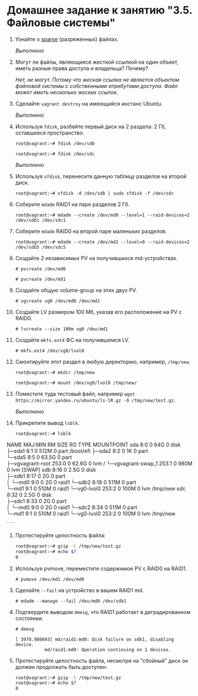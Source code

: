 # Домашнее задание к занятию "3.5. Файловые системы"

1. Узнайте о [sparse](https://ru.wikipedia.org/wiki/%D0%A0%D0%B0%D0%B7%D1%80%D0%B5%D0%B6%D1%91%D0%BD%D0%BD%D1%8B%D0%B9_%D1%84%D0%B0%D0%B9%D0%BB) (разряженных) файлах.

    *Выполнено*

1. Могут ли файлы, являющиеся жесткой ссылкой на один объект, иметь разные права доступа и владельца? Почему?

    *Нет, не могут. Потому что жеская ссылка не является объектом файловой системы с собственными атрибутами доступа. Файл может иметь несколько жеских ссылок.*

1. Сделайте `vagrant destroy` на имеющийся инстанс Ubuntu.

    *Выполнено*

1. Используя `fdisk`, разбейте первый диск на 2 раздела: 2 Гб, оставшееся пространство.

    `root@vagrant:~# fdisk /dev/sdb`

    `root@vagrant:~# fdisk /dev/sdc`

    *Выполнено*

1. Используя `sfdisk`, перенесите данную таблицу разделов на второй диск.

    `root@vagrant:~# sfdisk -d /dev/sdb | sudo sfdisk -f /dev/sdc`

1. Соберите `mdadm` RAID1 на паре разделов 2 Гб.

    `root@vagrant:~# mdadm --create /dev/md0 --level=1 --raid-devices=2 /dev/sdb1 /dev/sdc1`

1. Соберите `mdadm` RAID0 на второй паре маленьких разделов.

    `root@vagrant:~# mdadm --create /dev/md1 --level=0 --raid-devices=2 /dev/sdb5 /dev/sdc5`

1. Создайте 2 независимых PV на получившихся md-устройствах.

    `# pvcreate /dev/md0`

    `# pvcreate /dev/md1`

1. Создайте общую volume-group на этих двух PV.

    `# vgcreate vg0 /dev/md0 /dev/md1`

1. Создайте LV размером 100 Мб, указав его расположение на PV с RAID0.

    `# lvcreate --size 100m vg0 /dev/md1`

1. Создайте `mkfs.ext4` ФС на получившемся LV.

    `# mkfs.ext4 /dev/vg0/lvol0`

1. Смонтируйте этот раздел в любую директорию, например, `/tmp/new`.

    `root@vagrant:~# mkdir /tmp/new`

    `root@vagrant:~# mount /dev/vg0/lvol0 /tmp/new/`

1. Поместите туда тестовый файл, например `wget https://mirror.yandex.ru/ubuntu/ls-lR.gz -O /tmp/new/test.gz`.

    *Выполнено*

1. Прикрепите вывод `lsblk`.

    ```
    root@vagrant:~# lsblk
NAME                 MAJ:MIN RM  SIZE RO TYPE  MOUNTPOINT
sda                    8:0    0   64G  0 disk  
├─sda1                 8:1    0  512M  0 part  /boot/efi
├─sda2                 8:2    0    1K  0 part  
└─sda5                 8:5    0 63.5G  0 part  
  ├─vgvagrant-root   253:0    0 62.6G  0 lvm   /
  └─vgvagrant-swap_1 253:1    0  980M  0 lvm   [SWAP]
sdb                    8:16   0  2.5G  0 disk  
├─sdb1                 8:17   0    2G  0 part  
│ └─md0                9:0    0    2G  0 raid1 
└─sdb2                 8:18   0  511M  0 part  
  └─md1                9:1    0  510M  0 raid1 
    └─vg0-lvol0      253:2    0  100M  0 lvm   /tmp/new
sdc                    8:32   0  2.5G  0 disk  
├─sdc1                 8:33   0    2G  0 part  
│ └─md0                9:0    0    2G  0 raid1 
└─sdc2                 8:34   0  511M  0 part  
  └─md1                9:1    0  510M  0 raid1 
    └─vg0-lvol0      253:2    0  100M  0 lvm   /tmp/new

    ```

1. Протестируйте целостность файла:

    ```bash
    root@vagrant:~# gzip -t /tmp/new/test.gz
    root@vagrant:~# echo $?
    0
    ```

    

1. Используя pvmove, переместите содержимое PV с RAID0 на RAID1.

    `# pvmove /dev/md1 /dev/md0`

1. Сделайте `--fail` на устройство в вашем RAID1 md.

    `# mdadm --manage --fail /dev/md0 /dev/sdb1`

1. Подтвердите выводом `dmesg`, что RAID1 работает в деградированном состоянии.

    `# dmesg`

    ```
    [ 3970.980693] md/raid1:md0: Disk failure on sdb1, disabling device.
               md/raid1:md0: Operation continuing on 1 devices.

    ```

1. Протестируйте целостность файла, несмотря на "сбойный" диск он должен продолжать быть доступен:

    ```bash
    root@vagrant:~# gzip -t /tmp/new/test.gz
    root@vagrant:~# echo $?
    0
    ```

    

